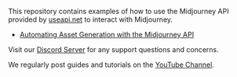 This repository contains examples of how to use the Midjourney API provided by [useapi.net](https://useapi.net) to interact with Midjourney.

* [Automating Asset Generation with the Midjourney API](https://github.com/useapi/examples/blob/main/generate-assets/README.md)

Visit our [Discord Server](https://discord.gg/w28uK3cnmF) for any support questions and concerns. 

We regularly post guides and tutorials on the [YouTube Channel](https://www.youtube.com/@midjourneyapi).
